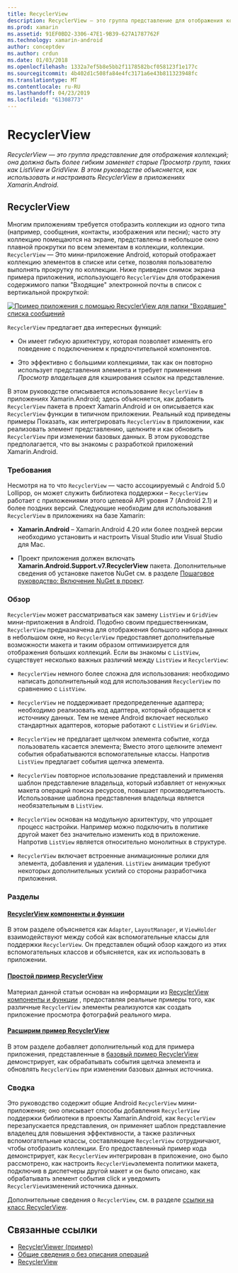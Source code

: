 ```yaml
---
title: RecyclerView
description: RecyclerView — это группа представление для отображения коллекций; она должна быть более гибким заменяет старые Просмотр групп, таких как ListView и GridView.  В этом руководстве объясняется, как использовать и настраивать RecyclerView в приложениях Xamarin.Android.
ms.prod: xamarin
ms.assetid: 91EF0BD2-3306-47E1-9B39-627A1787762F
ms.technology: xamarin-android
author: conceptdev
ms.author: crdun
ms.date: 01/03/2018
ms.openlocfilehash: 1332a7ef5b8e5bb2f1178582bcf058123f1e177c
ms.sourcegitcommit: 4b402d1c508fa84e4fc3171a6e43b811323948fc
ms.translationtype: MT
ms.contentlocale: ru-RU
ms.lasthandoff: 04/23/2019
ms.locfileid: "61308773"
---
```

# <a name="recyclerview"></a>RecyclerView

_RecyclerView — это группа представление для отображения коллекций; она должна быть более гибким заменяет старые Просмотр групп, таких как ListView и GridView.  В этом руководстве объясняется, как использовать и настраивать RecyclerView в приложениях Xamarin.Android._

## <a name="recyclerview"></a>RecyclerView

Многим приложениям требуется отобразить коллекции из одного типа (например, сообщения, контакты, изображения или песни); часто эту коллекцию помещаются на экране, представлены в небольшое окно плавной прокрутки по всем элементам в коллекции, коллекции.
`RecyclerView` — Это мини-приложение Android, который отображает коллекцию элементов в списке или сетке, позволяя пользователю выполнять прокрутку по коллекции. Ниже приведен снимок экрана примера приложения, использующего `RecyclerView` для отображения содержимого папки "Входящие" электронной почты в список с вертикальной прокруткой:

[![Пример приложения с помощью RecyclerView для папки "Входящие" списка сообщений](images/01-recyclerview-example-sml.png)](images/01-recyclerview-example.png#lightbox)

`RecyclerView` предлагает два интересных функций:

-  Он имеет гибкую архитектуру, которая позволяет изменять его поведение с подключением к предпочтительной компонентов.

-  Это эффективно с большими коллекциями, так как он повторно использует представления элемента и требует применения *Просмотр владельцев* для кэширования ссылок на представление.

В этом руководстве описывается использование `RecyclerView` в приложениях Xamarin.Android; здесь объясняется, как добавить `RecyclerView` пакета в проект Xamarin.Android и он описывается как `RecyclerView` функции в типичном приложении. Реальный код приведены примеры Показать, как интегрировать `RecyclerView` в приложении, как реализовать элемент представлению, щелкните и как обновить `RecyclerView` при изменении базовых данных. В этом руководстве предполагается, что вы знакомы с разработкой приложений Xamarin.Android.


### <a name="requirements"></a>Требования

Несмотря на то что `RecyclerView` — часто ассоциируемый с Android 5.0 Lollipop, он может служить библиотека поддержки &ndash; `RecyclerView` работает с приложениями этого целевой API уровня 7 (Android 2.1) и более поздних версий. Следующие необходим для использования `RecyclerView` в приложениях на базе Xamarin:

-  **Xamarin.Android** &ndash; Xamarin.Android 4.20 или более поздней версии необходимо установить и настроить Visual Studio или Visual Studio для Mac.

-  Проект приложения должен включать **Xamarin.Android.Support.v7.RecyclerView** пакета. Дополнительные сведения об установке пакетов NuGet см. в разделе [Пошаговое руководство: Включение NuGet в проект](https://docs.microsoft.com/visualstudio/mac/nuget-walkthrough).


### <a name="overview"></a>Обзор

`RecyclerView` может рассматриваться как замену `ListView` и `GridView` мини-приложения в Android. Подобно своим предшественникам, `RecyclerView` предназначена для отображения большого набора данных в небольшом окне, но `RecyclerView` предоставляет дополнительные возможности макета и таким образом оптимизируется для отображения больших коллекций. Если вы знакомы с `ListView`, существует несколько важных различий между `ListView` и `RecyclerView`:

-   `RecyclerView` немного более сложна для использования: необходимо написать дополнительный код для использования `RecyclerView` по сравнению с `ListView`.

-   `RecyclerView` не поддерживает предопределенные адаптера; необходимо реализовать код адаптера, который обращается к источнику данных. Тем не менее Android включает несколько стандартных адаптеров, которые работают с `ListView` и `GridView`.

-   `RecyclerView` не предлагает щелчком элемента событие, когда пользователь касается элемента; Вместо этого щелкните элемент события обрабатываются вспомогательные классы. Напротив `ListView` предлагает события щелчка элемента.

-   `RecyclerView` повторное использование представлений и применяя шаблон представление владельца, который избавляет от ненужных макета операций поиска ресурсов, повышает производительность. Использование шаблона представления владельца является необязательным в `ListView`.

-   `RecyclerView` основан на модульную архитектуру, что упрощает процесс настройки. Например можно подключить в политике другой макет без значительно изменить код в приложение.
    Напротив `ListView` является относительно монолитных в структуре.

-   `RecyclerView` включает встроенные анимационные ролики для элемента, добавления и удаления. `ListView` анимации требуют некоторых дополнительных усилий со стороны разработчика приложения.


### <a name="sections"></a>Разделы

#### <a name="recyclerview-parts-and-functionalityandroiduser-interfacelayoutsrecycler-viewparts-and-functionalitymd"></a>[RecyclerView компоненты и функции](~/android/user-interface/layouts/recycler-view/parts-and-functionality.md)

В этом разделе объясняется как `Adapter`, `LayoutManager`, и `ViewHolder` взаимодействуют между собой как вспомогательные классы для поддержки `RecyclerView`.
Он представлен общий обзор каждого из этих вспомогательных классов и объясняется, как их использовать в приложении.

#### <a name="a-basic-recyclerview-exampleandroiduser-interfacelayoutsrecycler-viewrecyclerview-examplemd"></a>[Простой пример RecyclerView](~/android/user-interface/layouts/recycler-view/recyclerview-example.md)

Материал данной статьи основан на информации из [RecyclerView компоненты и функции](~/android/user-interface/layouts/recycler-view/parts-and-functionality.md) , предоставляя реальные примеры того, как различные `RecyclerView` элементы реализуются как создать приложение просмотра фотографий реального мира.

#### <a name="extending-the-recyclerview-exampleandroiduser-interfacelayoutsrecycler-viewextending-the-examplemd"></a>[Расширим пример RecyclerView](~/android/user-interface/layouts/recycler-view/extending-the-example.md)

В этом разделе добавляет дополнительный код для примера приложения, представленные в [базовый пример RecyclerView](~/android/user-interface/layouts/recycler-view/recyclerview-example.md) демонстрирует, как обрабатывать события щелчка элемента и обновлять `RecyclerView` при изменении базовых данных источника.


### <a name="summary"></a>Сводка

Это руководство содержит общие Android `RecyclerView` мини-приложения; оно описывает способы добавления `RecyclerView` поддержки библиотеки в проекты Xamarin.Android, как `RecyclerView` перезапускается представления, он применяет шаблон представление владелец для повышения эффективности, а также различных вспомогательные классы, составляющие `RecyclerView` сотрудничают, чтобы отобразить коллекции. Его предоставленный пример кода демонстрирует, как `RecyclerView` интегрирован в приложение, оно было рассмотрено, как настроить `RecyclerView`элемента политики макета, подключив в диспетчеры другой макет и он было описано, как обрабатывать элемент события click и уведомить `RecyclerView`изменений источника данных.

Дополнительные сведения о `RecyclerView`, см. в разделе [ссылки на класс RecyclerView](https://developer.android.com/reference/android/support/v7/widget/RecyclerView.html).


## <a name="related-links"></a>Связанные ссылки

- [RecyclerViewer (пример)](https://developer.xamarin.com/samples/monodroid/android5.0/RecyclerViewer)
- [Общие сведения о без описания операций](~/android/platform/lollipop.md)
- [RecyclerView](https://developer.android.com/reference/android/support/v7/widget/RecyclerView.html)
